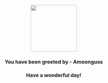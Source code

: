 <p align="center">
    <img src="https://raw.githubusercontent.com/PokeAPI/sprites/master/sprites/pokemon/591.png" width="150" height="150">
</p>
<h3 align="center">You have been greeted by - <b>Amoonguss</b></h3>
<h3 align="center">Have a wonderful day!</h3>
